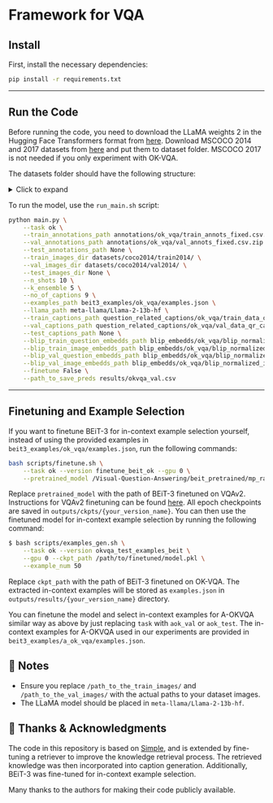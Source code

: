 # Framework for VQA


## Install

First, install the necessary dependencies:

```bash
pip install -r requirements.txt
```

---

## **Run the Code**
Before running the code, you need to download the LLaMA weights 2 in the Hugging Face Transformers format from [here](https://huggingface.co/meta-llama/Llama-2-13b-hf). Download MSCOCO 2014 and 2017 datasets from [here](https://cocodataset.org/#download) and put them to dataset folder. MSCOCO 2017 is not needed if you only experiment with OK-VQA.

The datasets folder should have the following structure:

<details>
<summary>Click to expand</summary>

```plaintext
datasets
├── aokvqa
│   ├── aokvqa_v1p0_test.json
│   ├── aokvqa_v1p0_train.json
│   └── aokvqa_v1p0_val.json
├── coco2014
│   ├── train2014
│   └── val2014
├── coco2017
│   ├── test2017
│   ├── train2017
│   └── val2017
├── okvqa
    ├── mscoco_train2014_annotations.json
    ├── mscoco_val2014_annotations.json
    ├── OpenEnded_mscoco_train2014_questions.json
    └── OpenEnded_mscoco_val2014_questions.json
```
</details>

To run the model, use the `run_main.sh` script:

```bash
python main.py \
    --task ok \
    --train_annotations_path annotations/ok_vqa/train_annots_fixed.csv.zip \
    --val_annotations_path annotations/ok_vqa/val_annots_fixed.csv.zip \
    --test_annotations_path None \
    --train_images_dir datasets/coco2014/train2014/ \
    --val_images_dir datasets/coco2014/val2014/ \
    --test_images_dir None \
    --n_shots 10 \
    --k_ensemble 5 \
    --no_of_captions 9 \
    --examples_path beit3_examples/ok_vqa/examples.json \
    --llama_path meta-llama/Llama-2-13b-hf \
    --train_captions_path question_related_captions/ok_vqa/train_data_qr_captions_csv \
    --val_captions_path question_related_captions/ok_vqa/val_data_qr_captions_csv \
    --test_captions_path None \
    --blip_train_question_embedds_path blip_embedds/ok_vqa/blip_normalized_q_embedds/blip_train_question_embedds.csv.zip \
    --blip_train_image_embedds_path blip_embedds/ok_vqa/blip_normalized_i_embedds/blip_train_image_embedds.csv.zip \
    --blip_val_question_embedds_path blip_embedds/ok_vqa/blip_normalized_q_embedds/blip_val_question_embedds.csv.zip \
    --blip_val_image_embedds_path blip_embedds/ok_vqa/blip_normalized_i_embedds/blip_val_image_embedds.csv.zip \
    --finetune False \
    --path_to_save_preds results/okvqa_val.csv
```

---

## Finetuning and Example Selection
If you want to finetune BEiT-3 for in-context example selection yourself, instead of using the provided examples in `beit3_examples/ok_vqa/examples.json`, run the following commands:
```bash
bash scripts/finetune.sh \
    --task ok --version finetune_beit_ok --gpu 0 \
    --pretrained_model /Visual-Question-Answering/beit_pretrained/mp_rank_00_model_states.pt
```
Replace `pretrained_model` with the path of BEiT-3 finetuned on VQAv2. Instructions for VQAv2 finetuning can be found [here](https://github.com/microsoft/unilm/blob/master/beit3/README.md). All epoch checkpoints are saved in `outputs/ckpts/{your_version_name}`. You can then use the finetuned model for in-context example selection by running the following command:
```bash
$ bash scripts/examples_gen.sh \
    --task ok --version okvqa_test_examples_beit \
    --gpu 0 --ckpt_path /path/to/finetuned/model.pkl \
    --example_num 50
```
Replace `ckpt_path` with the path of BEiT-3 finetuned on OK-VQA. The extracted in-context examples will be stored as `examples.json` in `outputs/results/{your_version_name}` directory.

You can finetune the model and select in-context examples for A-OKVQA similar way as above by just replacing `task` with `aok_val` or `aok_test`. The in-context examples for A-OKVQA used in our experiments are provided in `beit3_examples/a_ok_vqa/examples.json`. 

## 📌 Notes
- Ensure you replace `/path_to_the_train_images/` and `/path_to_the_val_images/` with the actual paths to your dataset images.
- The LLaMA model should be placed in `meta-llama/Llama-2-13b-hf`.

## 🙌 Thanks & Acknowledgments
The code in this repository is based on [Simple](https://github.com/alexandrosXe/A-Simple-Baseline-For-Knowledge-Based-VQA), and is extended by fine-tuning a retriever to improve the knowledge retrieval process. The retrieved knowledge was then incorporated into caption generation. Additionally, BEiT-3 was fine-tuned for in-context example selection.  

Many thanks to the authors for making their code publicly available.

